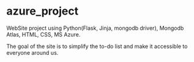 # azure_project

WebSite project using Python(Flask, Jinja, mongodb driver), Mongodb Atlas, HTML, CSS, MS Azure.

The goal of the site is to simplify the to-do list and make it accessible to everyone around us.
